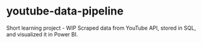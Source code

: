 # youtube-data-pipeline
Short learning project - WIP
Scraped data from YouTube API, stored in SQL, and visualized it in Power BI. 
